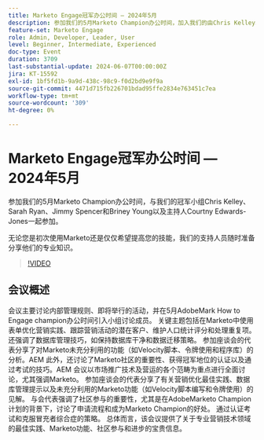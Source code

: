 ```yaml
---
title: Marketo Engage冠军办公时间 — 2024年5月
description: 参加我们的5月Marketo Champion办公时间，加入我们的由Chris Kelley、Sarah Ryan、Jimmy Spencer和Briney Young以及主持人Courtny Edwards-Jones组成的冠军小组。无论您是Marketo的新手还是仅仅希望提高您的技能，我们的冠军将分享他们的专业知识。
feature-set: Marketo Engage
role: Admin, Developer, Leader, User
level: Beginner, Intermediate, Experienced
doc-type: Event
duration: 3709
last-substantial-update: 2024-06-07T00:00:00Z
jira: KT-15592
exl-id: 1bf5fd1b-9a9d-438c-98c9-f0d2bd9e9f9a
source-git-commit: 4471d715fb226701bdad95ffe2834e763451c7ea
workflow-type: tm+mt
source-wordcount: '309'
ht-degree: 0%

---
```


# Marketo Engage冠军办公时间 — 2024年5月

参加我们的5月Marketo Champion办公时间，与我们的冠军小组Chris Kelley、Sarah Ryan、Jimmy Spencer和Briney Young以及主持人Courtny Edwards-Jones一起参加。

无论您是初次使用Marketo还是仅仅希望提高您的技能，我们的支持人员随时准备分享他们的专业知识。

>[!VIDEO](https://video.tv.adobe.com/v/3429357/?learn=on)

## 会议概述

会议主要讨论内部管理规则、即将举行的活动，并在5月AdobeMark How to Engage champion办公时间引入小组讨论成员。 关键主题包括在Marketo中使用表单优化营销实践、跟踪营销活动的潜在客户、维护人口统计评分和处理重复项。 还强调了数据库管理技巧，如保持数据库干净和数据迁移策略。 参加座谈会的代表分享了对Marketo未充分利用的功能（如Velocity脚本、令牌使用和程序库）的分析。&#x200B;AEM 此外，还讨论了Marketo社区的重要性、获得冠军地位的认证以及通过考试的技巧。&#x200B;AEM 会议以市场推广技术及营运的各个范畴为重点进行全面讨论，尤其强调Marketo。 参加座谈会的代表分享了有关营销优化最佳实践、数据库管理提示以及未充分利用的Marketo功能（如Velocity脚本编写和令牌使用）的见解。 与会代表强调了社区参与的重要性，尤其是在AdobeMarketo Champion计划的背景下，讨论了申请流程和成为Marketo Champion的好处。 通过认证考试和克服冒充者综合症的策略。 总体而言，该会议提供了关于专业营销技术领域的最佳实践、Marketo功能、社区参与和进步的宝贵信息。

